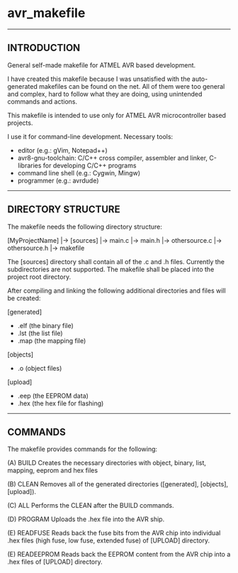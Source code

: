 avr_makefile
============

------------
INTRODUCTION
------------

General self-made makefile for ATMEL AVR based development.

I have created this makefile because I was unsatisfied with the auto-generated makefiles can be found on the net.
All of them were too general and complex, hard to follow what they are doing, using unintended commands and actions.

This makefile is intended to use only for ATMEL AVR microcontroller based projects.

I use it for command-line development.
Necessary tools:
- editor (e.g.: gVim, Notepad++)
- avr8-gnu-toolchain: C/C++ cross compiler, assembler and linker, C-libraries for developing C/C++ programs
- command line shell (e.g.: Cygwin, Mingw)
- programmer (e.g.: avrdude)



-------------------
DIRECTORY STRUCTURE
-------------------

The makefile needs the following directory structure:

[MyProjectName]
 |-> [sources]
     |-> main.c
     |-> main.h
     |-> othersource.c
     |-> othersource.h
 |-> makefile

The [sources] directory shall contain all of the .c and .h files.
Currently the subdirectories are not supported.
The makefile shall be placed into the project root directory.

After compiling and linking the following additional directories and files will be created:

[generated]
  - .elf (the binary file)
  - .lst (the list file)
  - .map (the mapping file)

[objects]
  - .o (object files)

[upload]
  - .eep (the EEPROM data)
  - .hex (the hex file for flashing)
  


-------------------
COMMANDS
-------------------

The makefile provides commands for the following:

(A) BUILD
Creates the necessary directories with object, binary, list, mapping, eeprom and hex files

(B) CLEAN
Removes all of the generated directories ([generated], [objects], [upload]).

(C) ALL
Performs the CLEAN after the BUILD commands.

(D) PROGRAM
Uploads the .hex file into the AVR ship.

(E) READFUSE
Reads back the fuse bits from the AVR chip into individual .hex files (high fuse, low fuse, extended fuse) of [UPLOAD] directory.

(E) READEEPROM
Reads back the EEPROM content from the AVR chip into a .hex files of [UPLOAD] directory.
